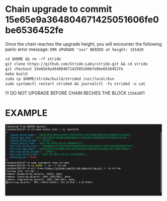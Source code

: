 # Chain upgrade to commit 15e65e9a364804671425051606fe0be6536452fe

Once the chain reaches the upgrade height, you will encounter the following panic error message:
`ERR UPGRADE "xxx" NEEDED at height: 155420`

```sudo systemctl stop strided
cd $HOME && rm -rf stride
git clone https://github.com/Stride-Labs/stride.git && cd stride
git checkout 15e65e9a364804671425051606fe0be6536452fe
make build
sudo cp $HOME/stride/build/strided /usr/local/bin
sudo systemctl restart strided && journalctl -fu strided -o cat
```

!!! DO NOT UPGRADE BEFORE CHAIN RECHES THE BLOCK `155420`!!!

# EXAMPLE
![alt text](https://github.com/rickydnokz/Stride-TUTOR/blob/main/Upgrade/step%201.png)
